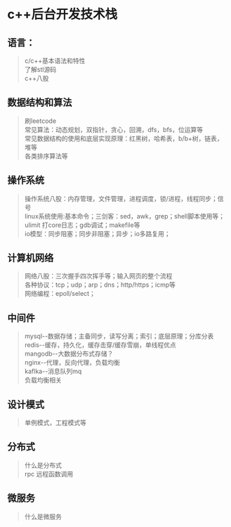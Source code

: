 # c++后台开发技术栈

## 语言：
> c/c++基本语法和特性  
了解stl源码  
c++八股

## 数据结构和算法
>刷leetcode  
常见算法：动态规划，双指针，贪心，回溯，dfs，bfs，位运算等  
常见数据结构的使用和底层实现原理：红黑树，哈希表，b/b+树，链表，堆等  
各类排序算法等

## 操作系统
>操作系统八股：内存管理，文件管理，进程调度，锁/进程，线程同步；信号  
linux系统使用:基本命令；三剑客：sed，awk，grep；shell脚本使用等；ulimit 打core日志；gdb调试；makefile等  
io模型：同步阻塞；同步非阻塞；异步；io多路复用；  
## 计算机网络
>网络八股：三次握手四次挥手等；输入网页的整个流程  
各种协议：tcp；udp；arp；dns；http/https；icmp等  
网络编程：epoll/select；

## 中间件
>mysql--数据存储；主备同步，读写分离；索引；底层原理；分库分表  
redis--缓存，持久化，缓存击穿/缓存雪崩，单线程优点  
mangodb--大数据分布式存储？  
nginx--代理，反向代理，负载均衡   
kaflka--消息队列mq   
负载均衡相关  

## 设计模式
>单例模式，工程模式等
## 分布式
>什么是分布式  
rpc 远程函数调用   


## 微服务
>什么是微服务
